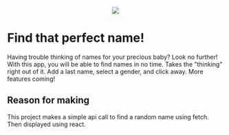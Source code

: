 <!-- ![Screenshot](https://i.imgur.com/SpJdgZR.png) -->
<div style="text-align:center"><img src="https://i.imgur.com/SpJdgZR.png" /></div>

# Find that perfect name!

Having trouble thinking of names for your precious baby? Look no further! With this app, you will be able to find names in no time. Takes the "thinking" right out of it. Add a last name, select a gender, and click away. More features coming! 

## Reason for making

This project makes a simple api call to find a random name using fetch. Then displayed using react.
